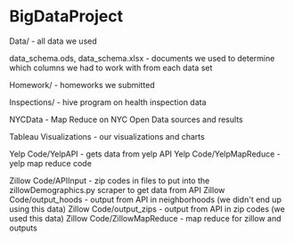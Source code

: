 BigDataProject
==============

Data/ - all data we used 

data_schema.ods, data_schema.xlsx - documents we used to determine which columns we had to work with from each data set 

Homework/ - homeworks we submitted

Inspections/ - hive program on health inspection data 

NYCData - Map Reduce on NYC Open Data sources and results 

Tableau Visualizations - our visualizations and charts 

Yelp Code/YelpAPI - gets data from yelp API
Yelp Code/YelpMapReduce - yelp map reduce code 

Zillow Code/APIInput - zip codes in files to put into the zillowDemographics.py scraper to get data from API
Zillow Code/output_hoods - output from API in neighborhoods (we didn't end up using this data)
Zillow Code/output_zips - output from API in zip codes (we used this data)
Zillow Code/ZillowMapReduce - map reduce for zillow and outputs 
